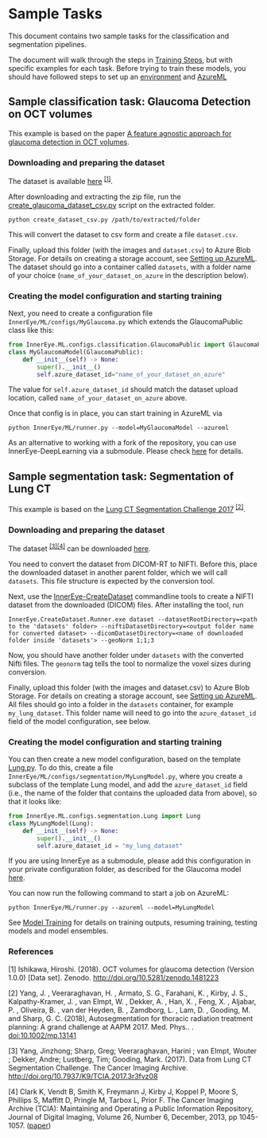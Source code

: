 # Sample Tasks

This document contains two sample tasks for the classification and segmentation pipelines.

The document will walk through the steps in [Training Steps](building_models.md), but with specific examples for each task.
Before trying to train these models, you should have followed steps to set up an [environment](environment.md) and [AzureML](setting_up_aml.md)

## Sample classification task: Glaucoma Detection on OCT volumes

This example is based on the paper [A feature agnostic approach for glaucoma detection in OCT volumes](https://arxiv.org/pdf/1807.04855v3.pdf).

### Downloading and preparing the dataset

The dataset is available [here](https://zenodo.org/record/1481223#.Xs-ehzPiuM_) <sup>[[1]](#1)</sup>.

After downloading and extracting the zip file, run the [create_glaucoma_dataset_csv.py](https://github.com/microsoft/InnerEye-DeepLearning/blob/main/InnerEye/Scripts/create_glaucoma_dataset_csv.py)
 script on the extracted folder.
```
python create_dataset_csv.py /path/to/extracted/folder
```
This will convert the dataset to csv form and create a file `dataset.csv`.

Finally, upload this folder (with the images and `dataset.csv`) to Azure Blob Storage. For details on creating a storage account,
see [Setting up AzureML](setting_up_aml.md#step-4-create-a-storage-account-for-your-datasets). The dataset should go
into a container called `datasets`, with a folder name of your choice (`name_of_your_dataset_on_azure` in the
description below).

### Creating the model configuration and starting training

Next, you need to create a configuration file `InnerEye/ML/configs/MyGlaucoma.py`
 which extends the GlaucomaPublic class like this:
```python
from InnerEye.ML.configs.classification.GlaucomaPublic import GlaucomaPublic
class MyGlaucomaModel(GlaucomaPublic):
    def __init__(self) -> None:
        super().__init__()
        self.azure_dataset_id="name_of_your_dataset_on_azure"
```
The value for `self.azure_dataset_id` should match the dataset upload location, called
`name_of_your_dataset_on_azure` above.

Once that config is in place, you can start training in AzureML via
```
python InnerEye/ML/runner.py --model=MyGlaucomaModel --azureml
```

As an alternative to working with a fork of the repository, you can use InnerEye-DeepLearning via a submodule.
Please check [here](innereye_as_submodule.md) for details.


## Sample segmentation task: Segmentation of Lung CT

This example is based on the [Lung CT Segmentation Challenge 2017](https://wiki.cancerimagingarchive.net/display/Public/Lung+CT+Segmentation+Challenge+2017) <sup>[[2]](#2)</sup>.

### Downloading and preparing the dataset

The dataset <sup>[[3]](#3)[[4]](#4)</sup> can be downloaded [here](https://wiki.cancerimagingarchive.net/display/Public/Lung+CT+Segmentation+Challenge+2017#021ca3c9a0724b0d9df784f1699d35e2).

You need to convert the dataset from DICOM-RT to NIFTI. Before this, place the downloaded dataset in another
 parent folder, which we will call `datasets`. This file structure is expected by the conversion tool.

Next, use the
[InnerEye-CreateDataset](https://github.com/microsoft/InnerEye-createdataset) commandline tools to create a
NIFTI dataset from the downloaded (DICOM) files.
After installing the tool, run
```batch
InnerEye.CreateDataset.Runner.exe dataset --datasetRootDirectory=<path to the 'datasets' folder> --niftiDatasetDirectory=<output folder name for converted dataset> --dicomDatasetDirectory=<name of downloaded folder inside 'datasets'> --geoNorm 1;1;3
```
Now, you should have another folder under `datasets` with the converted Nifti files.
The `geonorm` tag tells the tool to normalize the voxel sizes during conversion.

Finally, upload this folder (with the images and dataset.csv) to Azure Blob Storage. For details on creating a storage account,
see [Setting up AzureML](setting_up_aml.md#step-4-create-a-storage-account-for-your-datasets). All files should go
into a folder in the `datasets` container, for example `my_lung_dataset`. This folder name will need to go into the
`azure_dataset_id` field of the model configuration, see below.

### Creating the model configuration and starting training

You can then create a new model configuration, based on the template
[Lung.py](../InnerEye/ML/configs/segmentation/Lung.py). To do this, create a file
`InnerEye/ML/configs/segmentation/MyLungModel.py`, where you create a subclass of the template Lung model, and
add the `azure_dataset_id` field (i.e., the name of the folder that contains the uploaded data from above),
so that it looks like:
```python
from InnerEye.ML.configs.segmentation.Lung import Lung
class MyLungModel(Lung):
    def __init__(self) -> None:
        super().__init__()
        self.azure_dataset_id = "my_lung_dataset"
```
If you are using InnerEye as a submodule, please add this configuration in your private configuration folder,
as described for the Glaucoma model [here](innereye_as_submodule.md).

You can now run the following command to start a job on AzureML:
```
python InnerEye/ML/runner.py --azureml --model=MyLungModel
```
See [Model Training](building_models.md) for details on training outputs, resuming training, testing models and model ensembles.

### References

<a id="1">[1]</a>
Ishikawa, Hiroshi. (2018). OCT volumes for glaucoma detection (Version 1.0.0) [Data set]. Zenodo. http://doi.org/10.5281/zenodo.1481223

<a id="2">[2]</a>
Yang, J. , Veeraraghavan, H. , Armato, S. G., Farahani, K. , Kirby, J. S., Kalpathy-Kramer, J. , van Elmpt, W. , Dekker, A. , Han, X. , Feng, X. , Aljabar, P. , Oliveira, B. , van der Heyden, B. , Zamdborg, L. , Lam, D. , Gooding, M. and Sharp, G. C. (2018),
Autosegmentation for thoracic radiation treatment planning: A grand challenge at AAPM 2017. Med. Phys.. . [doi:10.1002/mp.13141](https://doi.org/10.1002/mp.13141)

<a id="3">[3]</a>
Yang, Jinzhong; Sharp, Greg; Veeraraghavan, Harini ; van Elmpt, Wouter ; Dekker, Andre; Lustberg, Tim; Gooding, Mark. (2017).
Data from Lung CT Segmentation Challenge. The Cancer Imaging Archive. http://doi.org/10.7937/K9/TCIA.2017.3r3fvz08

<a id="4">[4]</a>
Clark K, Vendt B, Smith K, Freymann J, Kirby J, Koppel P, Moore S, Phillips S, Maffitt D, Pringle M, Tarbox L, Prior F.
The Cancer Imaging Archive (TCIA): Maintaining and Operating a Public Information Repository, Journal of Digital Imaging, Volume 26, Number 6, December, 2013, pp 1045-1057. ([paper](http://link.springer.com/article/10.1007%2Fs10278-013-9622-7))
